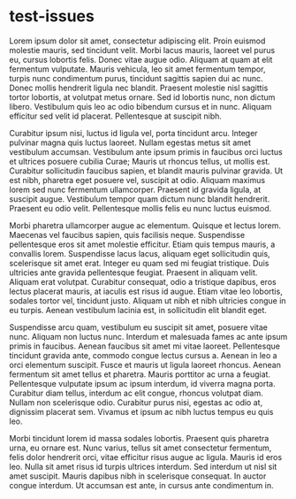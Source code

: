 # test-issues

Lorem ipsum dolor sit amet, consectetur adipiscing elit. Proin euismod molestie mauris, sed tincidunt velit. Morbi lacus mauris, laoreet vel purus eu, cursus lobortis felis. Donec vitae augue odio. Aliquam at quam at elit fermentum vulputate. Mauris vehicula, leo sit amet fermentum tempor, turpis nunc condimentum purus, tincidunt sagittis sapien dui ac nunc. Donec mollis hendrerit ligula nec blandit. Praesent molestie nisl sagittis tortor lobortis, at volutpat metus ornare. Sed id lobortis nunc, non dictum libero. Vestibulum quis leo ac odio bibendum cursus et in nunc. Aliquam efficitur sed velit id placerat. Pellentesque at suscipit nibh.

Curabitur ipsum nisi, luctus id ligula vel, porta tincidunt arcu. Integer pulvinar magna quis luctus laoreet. Nullam egestas metus sit amet vestibulum accumsan. Vestibulum ante ipsum primis in faucibus orci luctus et ultrices posuere cubilia Curae; Mauris ut rhoncus tellus, ut mollis est. Curabitur sollicitudin faucibus sapien, et blandit mauris pulvinar gravida. Ut est nibh, pharetra eget posuere vel, suscipit at odio. Aliquam maximus lorem sed nunc fermentum ullamcorper. Praesent id gravida ligula, at suscipit augue. Vestibulum tempor quam dictum nunc blandit hendrerit. Praesent eu odio velit. Pellentesque mollis felis eu nunc luctus euismod.

Morbi pharetra ullamcorper augue ac elementum. Quisque et lectus lorem. Maecenas vel faucibus sapien, quis facilisis neque. Suspendisse pellentesque eros sit amet molestie efficitur. Etiam quis tempus mauris, a convallis lorem. Suspendisse lacus lacus, aliquam eget sollicitudin quis, scelerisque sit amet erat. Integer eu quam sed mi feugiat tristique. Duis ultricies ante gravida pellentesque feugiat. Praesent in aliquam velit. Aliquam erat volutpat. Curabitur consequat, odio a tristique dapibus, eros lectus placerat mauris, at iaculis est risus id augue. Etiam vitae leo lobortis, sodales tortor vel, tincidunt justo. Aliquam ut nibh et nibh ultricies congue in eu turpis. Aenean vestibulum lacinia est, in sollicitudin elit blandit eget.

Suspendisse arcu quam, vestibulum eu suscipit sit amet, posuere vitae nunc. Aliquam non luctus nunc. Interdum et malesuada fames ac ante ipsum primis in faucibus. Aenean faucibus sit amet mi vitae laoreet. Pellentesque tincidunt gravida ante, commodo congue lectus cursus a. Aenean in leo a orci elementum suscipit. Fusce et mauris ut ligula laoreet rhoncus. Aenean fermentum sit amet tellus et pharetra. Mauris porttitor ac urna a feugiat. Pellentesque vulputate ipsum ac ipsum interdum, id viverra magna porta. Curabitur diam tellus, interdum ac elit congue, rhoncus volutpat diam. Nullam non scelerisque odio. Curabitur purus nisi, egestas ac odio at, dignissim placerat sem. Vivamus et ipsum ac nibh luctus tempus eu quis leo.

Morbi tincidunt lorem id massa sodales lobortis. Praesent quis pharetra urna, eu ornare est. Nunc varius, tellus sit amet consectetur fermentum, felis dolor hendrerit orci, vitae efficitur risus augue ac ligula. Mauris id eros leo. Nulla sit amet risus id turpis ultrices interdum. Sed interdum ut nisl sit amet suscipit. Mauris dapibus nibh in scelerisque consequat. In auctor congue interdum. Ut accumsan est ante, in cursus ante condimentum in.
